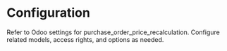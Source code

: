 # Configuration

Refer to Odoo settings for purchase_order_price_recalculation. Configure related models, access rights, and options as needed.
